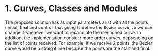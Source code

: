 # 1. Curves, Classes and Modules

The proposed solution has as input parameters a list with all the points (initial, final and control) that going to define the Bezier curve, so we can change it whenever we want to recalculate the mentioned curve. In addition, the implementation consider more order curves, deppending on the list of points received. For example, if we receive 2 points, the Bezier curve would be a straight line because the points are the start and final.
